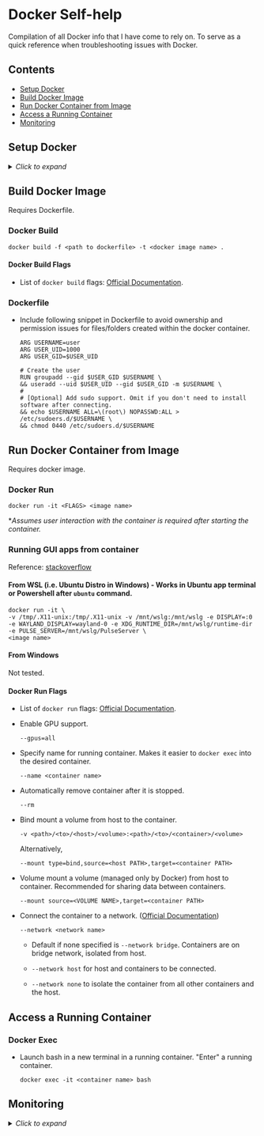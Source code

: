 # Docker Self-help
Compilation of all Docker info that I have come to rely on. To serve as a quick reference when troubleshooting issues with Docker. 



## Contents
- [Setup Docker](#setup-docker)
- [Build Docker Image](#build-docker-image)
- [Run Docker Container from Image](#run-docker-container-from-image)
- [Access a Running Container](#access-a-running-container)
- [Monitoring](#monitoring)



## Setup Docker

<details>
<summary><i>Click to expand</i></summary>

### Ubuntu

1. [Install Docker Engine](https://docs.docker.com/engine/install/ubuntu/).

1. [Remove need for `sudo` for docker](https://docs.docker.com/engine/install/linux-postinstall/). 

1. [Install NVIDIA Container Toolkit](https://docs.nvidia.com/datacenter/cloud-native/container-toolkit/latest/install-guide.html) for GPU support. 

### Windows

<b>*Recommend to use WSL 2.</b>

1. [Install Docker Desktop](https://docs.docker.com/desktop/install/windows-install/). 

1. Enable 'Use the WSL 2 based engine' in Docker Desktop >> Settings >> General. 

1. 'Enable integration with my default WSL distro' and additional distros in Docker Desktop >> Settings >> Resources >> WSL Integration.

1. Remove need for `sudo` for docker. 

    In WSL2 shell,

    ```
    sudo groupadd docker 
    sudo usermod -aG docker $USER
    ```

1. [_OPTIONAL_] Change docker storage location in Windows. Reference: [stackoverflow](https://stackoverflow.com/a/63752264/25254222).

</details>



## Build Docker Image

Requires Dockerfile.

### Docker Build

```
docker build -f <path to dockerfile> -t <docker image name> . 
```

#### Docker Build Flags

- List of `docker build` flags: [Official Documentation](https://docs.docker.com/reference/cli/docker/buildx/build/).

### Dockerfile

- Include following snippet in Dockerfile to avoid ownership and permission issues for files/folders created within the docker container. 

    ```
    ARG USERNAME=user
    ARG USER_UID=1000
    ARG USER_GID=$USER_UID

    # Create the user
    RUN groupadd --gid $USER_GID $USERNAME \
    && useradd --uid $USER_UID --gid $USER_GID -m $USERNAME \
    #
    # [Optional] Add sudo support. Omit if you don't need to install software after connecting.
    && echo $USERNAME ALL=\(root\) NOPASSWD:ALL > /etc/sudoers.d/$USERNAME \
    && chmod 0440 /etc/sudoers.d/$USERNAME
    ```



## Run Docker Container from Image

Requires docker image.

### Docker Run

```
docker run -it <FLAGS> <image name>
```

*_Assumes user interaction with the container is required after starting the container._

### Running GUI apps from container

Reference: [stackoverflow](https://stackoverflow.com/a/75392952/25254222)

#### From WSL (i.e. Ubuntu Distro in Windows) - Works in Ubuntu app terminal or Powershell after `ubuntu` command.

```
docker run -it \
-v /tmp/.X11-unix:/tmp/.X11-unix -v /mnt/wslg:/mnt/wslg -e DISPLAY=:0 -e WAYLAND_DISPLAY=wayland-0 -e XDG_RUNTIME_DIR=/mnt/wslg/runtime-dir -e PULSE_SERVER=/mnt/wslg/PulseServer \
<image name>
```

#### From Windows

Not tested.

#### Docker Run Flags

- List of `docker run` flags: [Official Documentation](https://docs.docker.com/reference/cli/docker/container/run/).

- Enable GPU support. 

    ```
    --gpus=all
    ```

- Specify name for running container. Makes it easier to `docker exec` into the desired container.
    
    ```
    --name <container name>
    ```

- Automatically remove container after it is stopped.

    ```
    --rm
    ```

- Bind mount a volume from host to the container.

    ```
    -v <path>/<to>/<host>/<volume>:<path>/<to>/<container>/<volume>
    ```

    Alternatively,

    ```
    --mount type=bind,source=<host PATH>,target=<container PATH>
    ```

- Volume mount a volume (managed only by Docker) from host to container. Recommended for sharing data between containers. 

    ```
    --mount source=<VOLUME NAME>,target=<container PATH>
    ```

- Connect the container to a network. ([Official Documentation](https://docs.docker.com/engine/network/))

    ```
    --network <network name>
    ```

    - Default if none specified is `--network bridge`. Containers are on bridge network, isolated from host.

    - `--network host` for host and containers to be connected. 

    - `--network none` to isolate the container from all other containers and the host. 



## Access a Running Container

### Docker Exec

- Launch bash in a new terminal in a running container. "Enter" a running container.

    ```
    docker exec -it <container name> bash
    ```



## Monitoring

<details>

<summary><i>Click to expand</i></summary>

</details>
